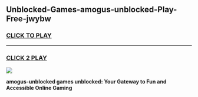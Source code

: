 
## Unblocked-Games-amogus-unblocked-Play-Free-jwybw
<h3>
<a href="https://premium76.site?title=amogus-unblocked&ref=23A">CLICK TO PLAY</a></h3>
<hr>

<h3>
<a href="https://premium76.site?title=amogus-unblocked&ref=23A">CLICK 2 PLAY</a>
  
</h3>

<a href="https://premium76.site?title=amogus-unblocked&ref=23A"><img src="https://clearcache.store/games.png"></a>


**amogus-unblocked games unblocked: Your Gateway to Fun and Accessible Online Gaming**
